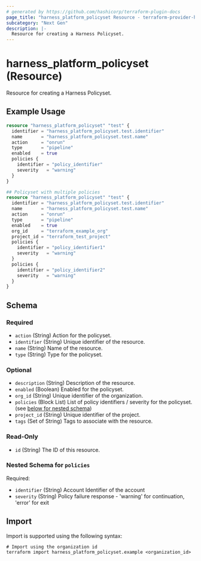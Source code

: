 ```yaml
---
# generated by https://github.com/hashicorp/terraform-plugin-docs
page_title: "harness_platform_policyset Resource - terraform-provider-harness"
subcategory: "Next Gen"
description: |-
  Resource for creating a Harness Policyset.
---
```


# harness_platform_policyset (Resource)

Resource for creating a Harness Policyset.

## Example Usage

```terraform
resource "harness_platform_policyset" "test" {
  identifier = "harness_platform_policyset.test.identifier"
  name       = "harness_platform_policyset.test.name"
  action     = "onrun"
  type       = "pipeline"
  enabled    = true
  policies {
    identifier = "policy_identifier"
    severity   = "warning"
  }
}

## Policyset with multiple policies
resource "harness_platform_policyset" "test" {
  identifier = "harness_platform_policyset.test.identifier"
  name       = "harness_platform_policyset.test.name"
  action     = "onrun"
  type       = "pipeline"
  enabled    = true
  org_id     = "terraform_example_org"
  project_id = "terraform_test_project"
  policies {
    identifier = "policy_identifier1"
    severity   = "warning"
  }
  policies {
    identifier = "policy_identifier2"
    severity   = "warning"
  }
}
```

<!-- schema generated by tfplugindocs -->
## Schema

### Required

- `action` (String) Action for the policyset.
- `identifier` (String) Unique identifier of the resource.
- `name` (String) Name of the resource.
- `type` (String) Type for the policyset.

### Optional

- `description` (String) Description of the resource.
- `enabled` (Boolean) Enabled for the policyset.
- `org_id` (String) Unique identifier of the organization.
- `policies` (Block List) List of policy identifiers / severity for the policyset. (see [below for nested schema](#nestedblock--policies))
- `project_id` (String) Unique identifier of the project.
- `tags` (Set of String) Tags to associate with the resource.

### Read-Only

- `id` (String) The ID of this resource.

<a id="nestedblock--policies"></a>
### Nested Schema for `policies`

Required:

- `identifier` (String) Account Identifier of the account
- `severity` (String) Policy failure response - 'warning' for continuation, 'error' for exit

## Import

Import is supported using the following syntax:

```shell
# Import using the organization id
terraform import harness_platform_policyset.example <organization_id>
```
